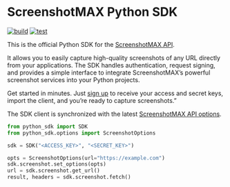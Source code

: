 # ScreenshotMAX Python SDK

[![build](https://github.com/screenshotmax/python-sdk/actions/workflows/build.yaml/badge.svg)](https://github.com/screenshotmax/python-sdk/actions/workflows/build.yaml)
[![test](https://github.com/screenshotmax/python-sdk/actions/workflows/test.yaml/badge.svg)](https://github.com/screenshotmax/python-sdk/actions/workflows/test.yaml)

This is the official Python SDK for the [ScreenshotMAX API](https://screenshotmax.com/).

It allows you to easily capture high-quality screenshots of any URL directly from your applications.
The SDK handles authentication, request signing, and provides a simple interface to integrate ScreenshotMAX’s powerful screenshot services into your Python projects.

Get started in minutes. Just [sign up](https://screenshotmax.com) to receive your access and secret keys, import the client, and you’re ready to capture screenshots.”

The SDK client is synchronized with the latest [ScreenshotMAX API options](https://docs.screenshotmax.com/guides/start/introduction).


```python
from python_sdk import SDK
from python_sdk.options import ScreenshotOptions

sdk = SDK("<ACCESS_KEY>", "<SECRET_KEY>")

opts = ScreenshotOptions(url="https://example.com")
sdk.screenshot.set_options(opts)
url = sdk.screenshot.get_url()
result, headers = sdk.screenshot.fetch()
```
